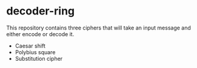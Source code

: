# decoder-ring

This repository contains three ciphers that will take an input message and either encode or decode it.

* Caesar shift
* Polybius square
* Substitution cipher
